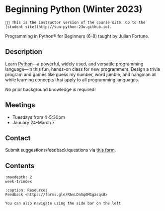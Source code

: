# Beginning Python (Winter 2023)

```{important}
🧑‍🏫 This is the instructor version of the course site. Go to the [student site](http://sun-python-23w.github.io).
```

Programming in Python® for Beginners (6-8) taught by Julian Fortune.

## Description
Learn [Python](https://python.org)—a powerful, widely used, and versatile programming language—in this fun, hands-on class for new programmers. Design a trivia program and games like guess my number, word jumble, and hangman all while learning concepts that apply to all programming languages.

No prior background knowledge is required!

## Meetings
- Tuesdays from 4-5:30pm
- January 24-March 7

## Contact

Submit suggestions/feedback/questions via [this form](https://forms.gle/RAvLDnSq6M1gasqs8).

## Contents

```{toctree}
:maxdepth: 2
week-1/index
```

<!--
Drafts:
week-2/index
-->

```{toctree}
:caption: Resources
Feedback <https://forms.gle/RAvLDnSq6M1gasqs8>
```

<!--
Drafts:
installing-python
Learning Python 3 <http://openbookproject.net/thinkcs/python/english3e/
Future Coder <https://futurecoder.io>
-->


```{tip}
You can also navigate using the side bar on the left
```
